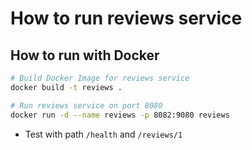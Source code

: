 # How to run reviews service

## How to run with Docker

```bash
# Build Docker Image for reviews service
docker build -t reviews .

# Run reviews service on port 8080
docker run -d --name reviews -p 8082:9080 reviews
```

* Test with path `/health` and `/reviews/1`
